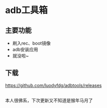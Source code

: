 # adb工具箱
## 主要功能
- 刷入rec、boot镜像
- adb安装应用
- 就没啦~
## 下载
https://github.com/luodyfdg/adbtools/releases
##
本人很佛系，下次更新又不知道是猴年马月了
